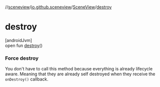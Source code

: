 //[sceneview](../../../index.md)/[io.github.sceneview](../index.md)/[SceneView](index.md)/[destroy](destroy.md)

# destroy

[androidJvm]\
open fun [destroy](destroy.md)()

###  Force destroy

You don't have to call this method because everything is already lifecycle aware. Meaning that they are already self destroyed when they receive the `onDestroy()` callback.

